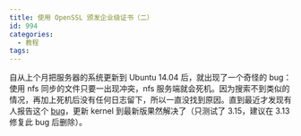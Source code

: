 ```yaml
---
title: 使用 OpenSSL 颁发企业级证书（二）
id: 994
categories:
  - 教程
tags:
---
```


自从上个月把服务器的系统更新到 Ubuntu 14.04 后，就出现了一个奇怪的 bug：使用 nfs 同步的文件只要一出现冲突，nfs 服务端就会死机。因为搜索不到类似的情况，再加上死机后没有任何日志留下，所以一直没找到原因。直到最近才发现有人报告这个 [bug](https://bugs.launchpad.net/ubuntu/+source/linux/+bug/1318116)，更新 kernel 到最新版果然解决了（只测试了 3.15，建议在 3.13 修复此 bug 后删除）。